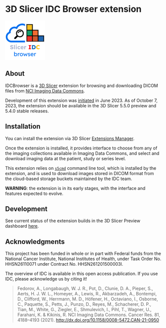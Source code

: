 3D Slicer IDC Browser extension
===========

![logo](https://github.com/ImagingDataCommons/SlicerIDCBrowser/blob/c9519809522aaac59bb65fb558b1197cf05c3e72/IDCBrowser/Resources/Icons/IDCBrowser.png?raw=true)


## About
IDCBrowser is a [3D Slicer](http://slicer.org/) extension for browsing and downloading DICOM files from [NCI Imaging Data Commons](https://imaging.datacommons.cancer.gov/).

Development of this extension was [initiated](https://projectweek.na-mic.org/PW39_2023_Montreal/Projects/SlicerIDCBrowser/) in June 2023. As of October 7, 2023, the extension should be available in the 3D Slicer 5.5.0 preview and 5.4.0 stable releases.

## Installation

You can install the extension via 3D Slicer [Extensions Manager](https://slicer.readthedocs.io/en/latest/user_guide/extensions_manager.html). 

Once the extension is installed, it provides interface to choose from any of the imaging collections available in Imaging Data Commons, and select and download imaging data at the patient, study or series level. 

This extension relies on [`s5cmd`](https://github.com/peak/s5cmd) command line tool, which is installed by the extension, and is used to download images stored in DICOM format from the cloud-based storage buckets maintained by the IDC team.

**WARNING**: the extension is in its early stages, with the interface and features expected to evolve.

## Development

See current status of the extension builds in the 3D Slicer Preview dashboard [here](https://slicer.cdash.org/index.php?project=SlicerPreview&filtercount=1&showfilters=1&field1=buildname&compare1=63&value1=idcbrowser).

## Acknowledgments

This project has been funded in whole or in part with Federal funds from the National Cancer Institute, National Institutes of Health, under Task Order No. HHSN26110071 under Contract No. HHSN261201500003l.

The overview of IDC is available in this open access publication. If you use IDC, please acknowledge us by citing it!

> Fedorov, A., Longabaugh, W. J. R., Pot, D., Clunie, D. A., Pieper, S., Aerts, H. J. W. L., Homeyer, A., Lewis, R., Akbarzadeh, A., Bontempi, D., Clifford, W., Herrmann, M. D., Höfener, H., Octaviano, I., Osborne, C., Paquette, S., Petts, J., Punzo, D., Reyes, M., Schacherer, D. P., Tian, M., White, G., Ziegler, E., Shmulevich, I., Pihl, T., Wagner, U., Farahani, K. & Kikinis, R. NCI Imaging Data Commons. Cancer Res. 81, 4188–4193 (2021). http://dx.doi.org/10.1158/0008-5472.CAN-21-0950
